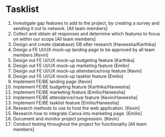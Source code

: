 # Tasklist
1) Investigate gap features to add to the project, by creating a survey and sending it out to network. [All team members]
2) Collect and obtain all responses and determine which features to focus on within our scope [All team members]
3) Design and create {database} DB after research [Haneesha/Karthika]
4) Design a FE UI/UX mock-up landing page to be approved by all team members [Kevin]
5) Design out FE UI/UX mock-up budgeting feature [Karthika]
6) Design out FE UI/UX mock-up marketing feature [Emilio]
7) Design out FE UI/UX mock-up attendance/rsvp feature [Kevin]
8) Design out FE UI/UX mock-up tasklist feature [Emilio]
9) Implement FE/BE landing page [Kevin] 
10) Implement FE/BE budgeting feature [Karthika/Haneesha]
11) Implement FE/BE marketing feature [Emilio/Haneesha]
12) Implement FE/BE attendance/rsvp feature [Kevin/Haneesha]
13) Implement FE/BE tasklist feature [Emilio/Haneesha]
14) Research methods to use to host the web application. [Kevin]
15) Research how to integrate Canva into marketing page. [Emilio]
16) Document and monitor project progression. [Kevin]
17) Conduct testing throughout the project for functionality [All team members]
    
